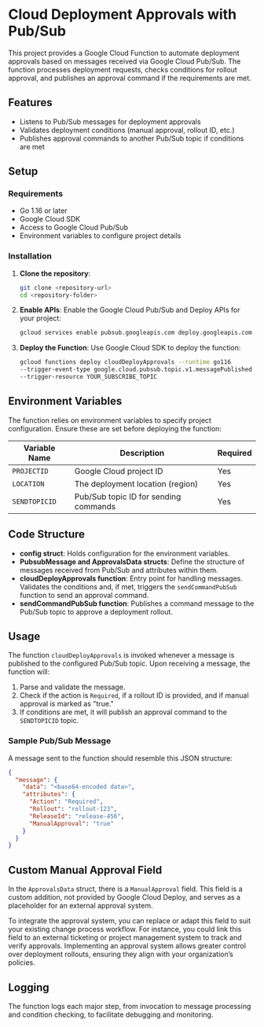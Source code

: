 
# Cloud Deployment Approvals with Pub/Sub

This project provides a Google Cloud Function to automate deployment approvals
based on messages received via Google Cloud Pub/Sub.
The function processes deployment requests, checks conditions for rollout
approval, and publishes an approval command if the requirements are met.

## Features

*   Listens to Pub/Sub messages for deployment approvals
*   Validates deployment conditions (manual approval, rollout ID, etc.)
*   Publishes approval commands to another Pub/Sub topic if conditions are met

## Setup

### Requirements

*   Go 1.16 or later
*   Google Cloud SDK
*   Access to Google Cloud Pub/Sub
*   Environment variables to configure project details

### Installation

1.  **Clone the repository**:

    ```bash
    git clone <repository-url>
    cd <repository-folder>
    ```

2.  **Enable APIs**:
    Enable the Google Cloud Pub/Sub and Deploy APIs for your project:

    ```bash
    gcloud services enable pubsub.googleapis.com deploy.googleapis.com
    ```

3.  **Deploy the Function**:
    Use Google Cloud SDK to deploy the function:

    ```bash
    gcloud functions deploy cloudDeployApprovals --runtime go116 
    --trigger-event-type google.cloud.pubsub.topic.v1.messagePublished 
    --trigger-resource YOUR_SUBSCRIBE_TOPIC
    ```

## Environment Variables

The function relies on environment variables to specify project configuration.
Ensure these are set before deploying the function:

| Variable Name  | Description                             | Required |
|----------------|-----------------------------------------|----------|
| `PROJECTID`    | Google Cloud project ID                | Yes      |
| `LOCATION`     | The deployment location (region)       | Yes      |
| `SENDTOPICID`  | Pub/Sub topic ID for sending commands  | Yes      |

## Code Structure

*   **config struct**: Holds configuration for the environment variables.
*   **PubsubMessage and ApprovalsData structs**: Define the structure of
messages received from Pub/Sub and attributes within them.
*   **cloudDeployApprovals function**: Entry point for handling messages.
Validates the conditions and, if met, triggers the `sendCommandPubSub` function
to send an approval command.
*   **sendCommandPubSub function**: Publishes a command message to the Pub/Sub
topic to approve a deployment rollout.

## Usage

The function `cloudDeployApprovals` is invoked whenever a message is published
to the configured Pub/Sub topic. Upon receiving a message, the function will:

1.  Parse and validate the message.
2.  Check if the action is `Required`, if a rollout ID is provided, and if
manual approval is marked as "true."
3.  If conditions are met, it will publish an approval command to the
`SENDTOPICID` topic.

### Sample Pub/Sub Message

A message sent to the function should resemble this JSON structure:

```json
{
  "message": {
    "data": "<base64-encoded data>",
    "attributes": {
      "Action": "Required",
      "Rollout": "rollout-123",
      "ReleaseId": "release-456",
      "ManualApproval": "true"
    }
  }
}
```

## Custom Manual Approval Field

In the `ApprovalsData` struct, there is a `ManualApproval` field. This field is
a custom addition, not provided by Google Cloud Deploy, and serves as a
placeholder for an external approval system.

To integrate the approval system, you can replace or adapt this field to suit
your existing change process workflow. For instance, you could link this field
to an external ticketing or project management system to track and verify
approvals. Implementing an approval system allows greater control over deployment
rollouts, ensuring they align with your organization’s policies.

## Logging

The function logs each major step, from invocation to message processing and
condition checking, to facilitate debugging and monitoring.
